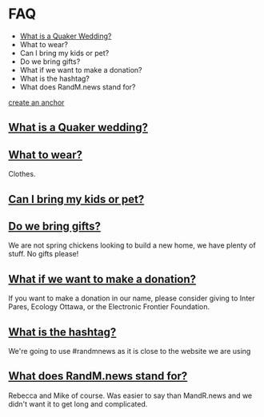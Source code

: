 # FAQ

- [What is a Quaker Wedding?](#Quaker)
- What to wear?
- Can I bring my kids or pet?
- Do we bring gifts?
- What if we want to make a donation?
- What is the hashtag?
- What does RandM.news stand for?

[create an anchor](#anchors-in-markdown)


## [What is a Quaker wedding?](#Quaker)

## [What to wear?](#Clothes)

Clothes.

## [Can I bring my kids or pet?](#Pets)

## [Do we bring gifts?](#gifts)

We are not spring chickens looking to build a new home, we have plenty of stuff. No gifts please! 

## [What if we want to make a donation?]()

If you want to make a donation in our name, please consider giving to Inter Pares, Ecology Ottawa, or the Electronic Frontier Foundation.

## [What is the hashtag?](#)

We're going to use #randmnews as it is close to the website we are using

## [What does RandM.news stand for?](#randomnews)

Rebecca and Mike of course. Was easier to say than MandR.news and we didn't want it to get long and complicated.
